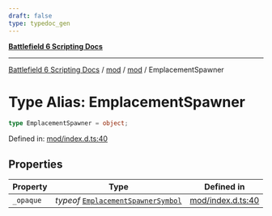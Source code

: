 ```yaml
---
draft: false
type: typedoc_gen
---
```


[**Battlefield 6 Scripting Docs**](../../../_index.md)

***

[Battlefield 6 Scripting Docs](../../../_index.md) / [mod](../../_index.md) / [mod](../_index.md) / EmplacementSpawner

# Type Alias: EmplacementSpawner

```ts
type EmplacementSpawner = object;
```

Defined in: [mod/index.d.ts:40](https://github.com/battlefield-portal-community/portal-docs/blob/6d87e21c5922a3efb03c634dbe98e5fe6e797672/generators/santiago/mod/index.d.ts#L40)

## Properties

| Property | Type | Defined in |
| ------ | ------ | ------ |
| <a id="_opaque"></a> `_opaque` | *typeof* [`EmplacementSpawnerSymbol`](../EmplacementSpawnerSymbol/_index.md) | [mod/index.d.ts:40](https://github.com/battlefield-portal-community/portal-docs/blob/6d87e21c5922a3efb03c634dbe98e5fe6e797672/generators/santiago/mod/index.d.ts#L40) |
